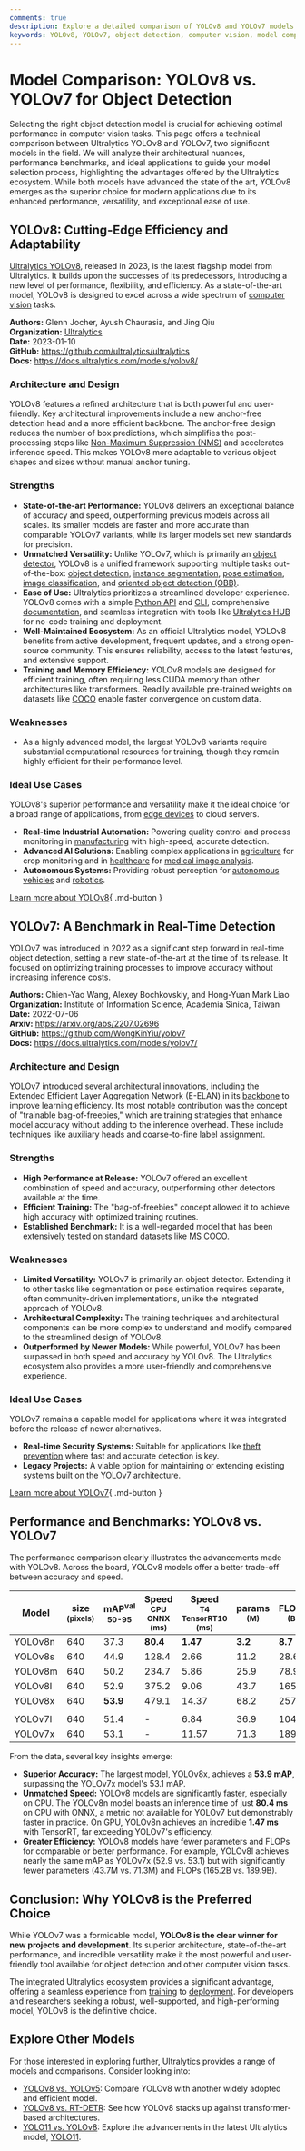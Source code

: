 ```yaml
---
comments: true
description: Explore a detailed comparison of YOLOv8 and YOLOv7 models. Learn their strengths, performance benchmarks, and ideal use cases for object detection.
keywords: YOLOv8, YOLOv7, object detection, computer vision, model comparison, YOLO performance, AI models, machine learning, Ultralytics
---
```


# Model Comparison: YOLOv8 vs. YOLOv7 for Object Detection

Selecting the right object detection model is crucial for achieving optimal performance in computer vision tasks. This page offers a technical comparison between Ultralytics YOLOv8 and YOLOv7, two significant models in the field. We will analyze their architectural nuances, performance benchmarks, and ideal applications to guide your model selection process, highlighting the advantages offered by the Ultralytics ecosystem. While both models have advanced the state of the art, YOLOv8 emerges as the superior choice for modern applications due to its enhanced performance, versatility, and exceptional ease of use.

<script async src="https://cdn.jsdelivr.net/npm/chart.js"></script>
<script defer src="../../javascript/benchmark.js"></script>

<canvas id="modelComparisonChart" width="1024" height="400" active-models='["YOLOv8", "YOLOv7"]'></canvas>

## YOLOv8: Cutting-Edge Efficiency and Adaptability

[Ultralytics YOLOv8](https://docs.ultralytics.com/models/yolov8/), released in 2023, is the latest flagship model from Ultralytics. It builds upon the successes of its predecessors, introducing a new level of performance, flexibility, and efficiency. As a state-of-the-art model, YOLOv8 is designed to excel across a wide spectrum of [computer vision](https://www.ultralytics.com/glossary/computer-vision-cv) tasks.

**Authors:** Glenn Jocher, Ayush Chaurasia, and Jing Qiu  
**Organization:** [Ultralytics](https://www.ultralytics.com/)  
**Date:** 2023-01-10  
**GitHub:** <https://github.com/ultralytics/ultralytics>  
**Docs:** <https://docs.ultralytics.com/models/yolov8/>

### Architecture and Design

YOLOv8 features a refined architecture that is both powerful and user-friendly. Key architectural improvements include a new anchor-free detection head and a more efficient backbone. The anchor-free design reduces the number of box predictions, which simplifies the post-processing steps like [Non-Maximum Suppression (NMS)](https://www.ultralytics.com/glossary/non-maximum-suppression-nms) and accelerates inference speed. This makes YOLOv8 more adaptable to various object shapes and sizes without manual anchor tuning.

### Strengths

- **State-of-the-art Performance:** YOLOv8 delivers an exceptional balance of accuracy and speed, outperforming previous models across all scales. Its smaller models are faster and more accurate than comparable YOLOv7 variants, while its larger models set new standards for precision.
- **Unmatched Versatility:** Unlike YOLOv7, which is primarily an [object detector](https://www.ultralytics.com/glossary/object-detection), YOLOv8 is a unified framework supporting multiple tasks out-of-the-box: [object detection](https://docs.ultralytics.com/tasks/detect/), [instance segmentation](https://docs.ultralytics.com/tasks/segment/), [pose estimation](https://docs.ultralytics.com/tasks/pose/), [image classification](https://docs.ultralytics.com/tasks/classify/), and [oriented object detection (OBB)](https://docs.ultralytics.com/tasks/obb/).
- **Ease of Use:** Ultralytics prioritizes a streamlined developer experience. YOLOv8 comes with a simple [Python API](https://docs.ultralytics.com/usage/python/) and [CLI](https://docs.ultralytics.com/usage/cli/), comprehensive [documentation](https://docs.ultralytics.com/), and seamless integration with tools like [Ultralytics HUB](https://www.ultralytics.com/hub) for no-code training and deployment.
- **Well-Maintained Ecosystem:** As an official Ultralytics model, YOLOv8 benefits from active development, frequent updates, and a strong open-source community. This ensures reliability, access to the latest features, and extensive support.
- **Training and Memory Efficiency:** YOLOv8 models are designed for efficient training, often requiring less CUDA memory than other architectures like transformers. Readily available pre-trained weights on datasets like [COCO](https://docs.ultralytics.com/datasets/detect/coco/) enable faster convergence on custom data.

### Weaknesses

- As a highly advanced model, the largest YOLOv8 variants require substantial computational resources for training, though they remain highly efficient for their performance level.

### Ideal Use Cases

YOLOv8's superior performance and versatility make it the ideal choice for a broad range of applications, from [edge devices](https://www.ultralytics.com/glossary/edge-ai) to cloud servers.

- **Real-time Industrial Automation:** Powering quality control and process monitoring in [manufacturing](https://www.ultralytics.com/solutions/ai-in-manufacturing) with high-speed, accurate detection.
- **Advanced AI Solutions:** Enabling complex applications in [agriculture](https://www.ultralytics.com/solutions/ai-in-agriculture) for crop monitoring and in [healthcare](https://www.ultralytics.com/solutions/ai-in-healthcare) for [medical image analysis](https://www.ultralytics.com/glossary/medical-image-analysis).
- **Autonomous Systems:** Providing robust perception for [autonomous vehicles](https://www.ultralytics.com/solutions/ai-in-automotive) and [robotics](https://www.ultralytics.com/glossary/robotics).

[Learn more about YOLOv8](https://docs.ultralytics.com/models/yolov8/){ .md-button }

## YOLOv7: A Benchmark in Real-Time Detection

YOLOv7 was introduced in 2022 as a significant step forward in real-time object detection, setting a new state-of-the-art at the time of its release. It focused on optimizing training processes to improve accuracy without increasing inference costs.

**Authors:** Chien-Yao Wang, Alexey Bochkovskiy, and Hong-Yuan Mark Liao  
**Organization:** Institute of Information Science, Academia Sinica, Taiwan  
**Date:** 2022-07-06  
**Arxiv:** <https://arxiv.org/abs/2207.02696>  
**GitHub:** <https://github.com/WongKinYiu/yolov7>  
**Docs:** <https://docs.ultralytics.com/models/yolov7/>

### Architecture and Design

YOLOv7 introduced several architectural innovations, including the Extended Efficient Layer Aggregation Network (E-ELAN) in its [backbone](https://www.ultralytics.com/glossary/backbone) to improve learning efficiency. Its most notable contribution was the concept of "trainable bag-of-freebies," which are training strategies that enhance model accuracy without adding to the inference overhead. These include techniques like auxiliary heads and coarse-to-fine label assignment.

### Strengths

- **High Performance at Release:** YOLOv7 offered an excellent combination of speed and accuracy, outperforming other detectors available at the time.
- **Efficient Training:** The "bag-of-freebies" concept allowed it to achieve high accuracy with optimized training routines.
- **Established Benchmark:** It is a well-regarded model that has been extensively tested on standard datasets like [MS COCO](https://docs.ultralytics.com/datasets/detect/coco/).

### Weaknesses

- **Limited Versatility:** YOLOv7 is primarily an object detector. Extending it to other tasks like segmentation or pose estimation requires separate, often community-driven implementations, unlike the integrated approach of YOLOv8.
- **Architectural Complexity:** The training techniques and architectural components can be more complex to understand and modify compared to the streamlined design of YOLOv8.
- **Outperformed by Newer Models:** While powerful, YOLOv7 has been surpassed in both speed and accuracy by YOLOv8. The Ultralytics ecosystem also provides a more user-friendly and comprehensive experience.

### Ideal Use Cases

YOLOv7 remains a capable model for applications where it was integrated before the release of newer alternatives.

- **Real-time Security Systems:** Suitable for applications like [theft prevention](https://www.ultralytics.com/blog/computer-vision-for-theft-prevention-enhancing-security) where fast and accurate detection is key.
- **Legacy Projects:** A viable option for maintaining or extending existing systems built on the YOLOv7 architecture.

[Learn more about YOLOv7](https://docs.ultralytics.com/models/yolov7/){ .md-button }

## Performance and Benchmarks: YOLOv8 vs. YOLOv7

The performance comparison clearly illustrates the advancements made with YOLOv8. Across the board, YOLOv8 models offer a better trade-off between accuracy and speed.

| Model   | size<br><sup>(pixels) | mAP<sup>val<br>50-95 | Speed<br><sup>CPU ONNX<br>(ms) | Speed<br><sup>T4 TensorRT10<br>(ms) | params<br><sup>(M) | FLOPs<br><sup>(B) |
| ------- | --------------------- | -------------------- | ------------------------------ | ----------------------------------- | ------------------ | ----------------- |
| YOLOv8n | 640                   | 37.3                 | **80.4**                       | **1.47**                            | **3.2**            | **8.7**           |
| YOLOv8s | 640                   | 44.9                 | 128.4                          | 2.66                                | 11.2               | 28.6              |
| YOLOv8m | 640                   | 50.2                 | 234.7                          | 5.86                                | 25.9               | 78.9              |
| YOLOv8l | 640                   | 52.9                 | 375.2                          | 9.06                                | 43.7               | 165.2             |
| YOLOv8x | 640                   | **53.9**             | 479.1                          | 14.37                               | 68.2               | 257.8             |
|         |                       |                      |                                |                                     |                    |                   |
| YOLOv7l | 640                   | 51.4                 | -                              | 6.84                                | 36.9               | 104.7             |
| YOLOv7x | 640                   | 53.1                 | -                              | 11.57                               | 71.3               | 189.9             |

From the data, several key insights emerge:

- **Superior Accuracy:** The largest model, YOLOv8x, achieves a **53.9 mAP**, surpassing the YOLOv7x model's 53.1 mAP.
- **Unmatched Speed:** YOLOv8 models are significantly faster, especially on CPU. The YOLOv8n model boasts an inference time of just **80.4 ms** on CPU with ONNX, a metric not available for YOLOv7 but demonstrably faster in practice. On GPU, YOLOv8n achieves an incredible **1.47 ms** with TensorRT, far exceeding YOLOv7's efficiency.
- **Greater Efficiency:** YOLOv8 models have fewer parameters and FLOPs for comparable or better performance. For example, YOLOv8l achieves nearly the same mAP as YOLOv7x (52.9 vs. 53.1) but with significantly fewer parameters (43.7M vs. 71.3M) and FLOPs (165.2B vs. 189.9B).

## Conclusion: Why YOLOv8 is the Preferred Choice

While YOLOv7 was a formidable model, **YOLOv8 is the clear winner for new projects and development**. Its superior architecture, state-of-the-art performance, and incredible versatility make it the most powerful and user-friendly tool available for object detection and other computer vision tasks.

The integrated Ultralytics ecosystem provides a significant advantage, offering a seamless experience from [training](https://docs.ultralytics.com/modes/train/) to [deployment](https://docs.ultralytics.com/modes/export/). For developers and researchers seeking a robust, well-supported, and high-performing model, YOLOv8 is the definitive choice.

## Explore Other Models

For those interested in exploring further, Ultralytics provides a range of models and comparisons. Consider looking into:

- [YOLOv8 vs. YOLOv5](https://docs.ultralytics.com/compare/yolov8-vs-yolov5/): Compare YOLOv8 with another widely adopted and efficient model.
- [YOLOv8 vs. RT-DETR](https://docs.ultralytics.com/compare/yolov8-vs-rtdetr/): See how YOLOv8 stacks up against transformer-based architectures.
- [YOLO11 vs. YOLOv8](https://docs.ultralytics.com/compare/yolo11-vs-yolov8/): Explore the advancements in the latest Ultralytics model, [YOLO11](https://docs.ultralytics.com/models/yolo11/).
